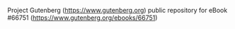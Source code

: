 Project Gutenberg (https://www.gutenberg.org) public repository for
eBook #66751 (https://www.gutenberg.org/ebooks/66751)
